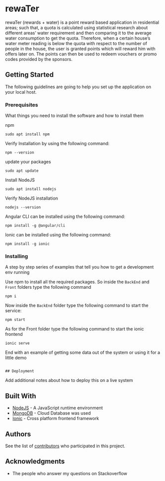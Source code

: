 # rewaTer

rewaTer (rewards + water) is a point reward based application in residential areas; such that, a quota is calculated using
statistical research about different areas’ water requirement and then comparing it to the
average water consumption to get the quota. Therefore, when a certain house’s water meter
reading is below the quota with respect to the number of people in the house, the user is
granted points which will reward him with offers later on. The points can then be used to redeem vouchers or promo codes provided by the sponsors.

## Getting Started

The following guidelines are going to help you set up the application on your local host.

### Prerequisites

What things you need to install the software and how to install them

npm 
```
sudo apt install npm
```
Verify Installation by using the following command:
```
npm --version
```
update your packages
```
sudo apt update
```
Install NodeJS
```
sudo apt install nodejs
```
Verify NodeJS installation
```
nodejs --version
```

Angular CLI can be installed using the following command:
```
npm install -g @angular/cli
```
Ionic can be installed using the following command:
```
npm install -g ionic
```
### Installing

A step by step series of examples that tell you how to get a development env running

Use npm to install all the required packages. So inside the `BackEnd` and `Front` folders type the following command

```
npm i
```

Now inside the `BackEnd` folder type the following command to start the service:

```
npm start
```
As for the Front folder type the following command to start the ionic frontend

```
ionic serve
```
End with an example of getting some data out of the system or using it for a little demo

```

## Deployment

```
Add additional notes about how to deploy this on a live system


## Built With

* [NodeJS](https://nodejs.org/en/) - A JavaScript runtime environment
* [MongoDB](https://docs.mongodb.com/) - Cloud Database was used
* [Ionic](https://ionicframework.com/) - Cross platform frontend framework


## Authors

See the list of [contributors](https://github.com/marwagaser/WaterApp/graphs/contributors) who participated in this project.

## Acknowledgments
 
* The people who answer my questions on Stackoverflow
